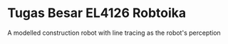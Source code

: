# Tugas Besar EL4126 Robtoika
A modelled construction robot with line tracing as the robot's perception
